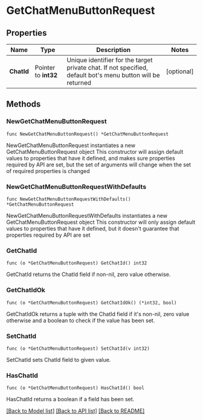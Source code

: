 # GetChatMenuButtonRequest

## Properties

Name | Type | Description | Notes
------------ | ------------- | ------------- | -------------
**ChatId** | Pointer to **int32** | Unique identifier for the target private chat. If not specified, default bot&#39;s menu button will be returned | [optional] 

## Methods

### NewGetChatMenuButtonRequest

`func NewGetChatMenuButtonRequest() *GetChatMenuButtonRequest`

NewGetChatMenuButtonRequest instantiates a new GetChatMenuButtonRequest object
This constructor will assign default values to properties that have it defined,
and makes sure properties required by API are set, but the set of arguments
will change when the set of required properties is changed

### NewGetChatMenuButtonRequestWithDefaults

`func NewGetChatMenuButtonRequestWithDefaults() *GetChatMenuButtonRequest`

NewGetChatMenuButtonRequestWithDefaults instantiates a new GetChatMenuButtonRequest object
This constructor will only assign default values to properties that have it defined,
but it doesn't guarantee that properties required by API are set

### GetChatId

`func (o *GetChatMenuButtonRequest) GetChatId() int32`

GetChatId returns the ChatId field if non-nil, zero value otherwise.

### GetChatIdOk

`func (o *GetChatMenuButtonRequest) GetChatIdOk() (*int32, bool)`

GetChatIdOk returns a tuple with the ChatId field if it's non-nil, zero value otherwise
and a boolean to check if the value has been set.

### SetChatId

`func (o *GetChatMenuButtonRequest) SetChatId(v int32)`

SetChatId sets ChatId field to given value.

### HasChatId

`func (o *GetChatMenuButtonRequest) HasChatId() bool`

HasChatId returns a boolean if a field has been set.


[[Back to Model list]](../README.md#documentation-for-models) [[Back to API list]](../README.md#documentation-for-api-endpoints) [[Back to README]](../README.md)


